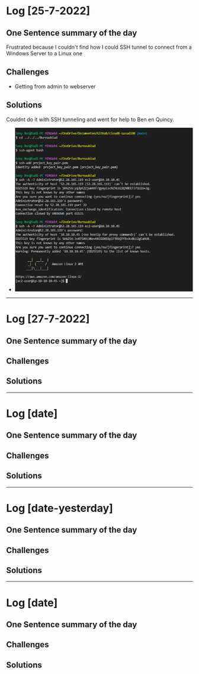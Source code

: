 # Log [25-7-2022]

## One Sentence summary of the day
Frustrated because I couldn't find how I could SSH tunnel to connect from a Windows Server to a Linux one

## Challenges
- Getting from admin to webserver

## Solutions
Couldnt do it with SSH tunneling and went for help to Ben en Quincy. 
- ![](../../../../00_includes/Project/ssh_jump.png)
____

# Log [27-7-2022]

## One Sentence summary of the day

## Challenges

## Solutions


____

# Log [date]

## One Sentence summary of the day

## Challenges

## Solutions

____

# Log [date-yesterday]

## One Sentence summary of the day

## Challenges

## Solutions

____

# Log [date]

## One Sentence summary of the day

## Challenges

## Solutions

